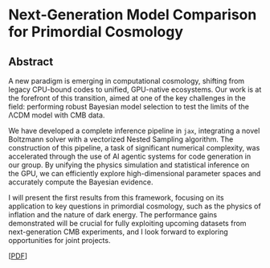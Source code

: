 # Next-Generation Model Comparison for Primordial Cosmology

## Abstract

A new paradigm is emerging in computational cosmology, shifting from legacy CPU-bound codes to unified, GPU-native ecosystems. Our work is at the forefront of this transition, aimed at one of the key challenges in the field: performing robust Bayesian model selection to test the limits of the ΛCDM model with CMB data.

We have developed a complete inference pipeline in `jax`, integrating a novel Boltzmann solver with a vectorized Nested Sampling algorithm. The construction of this pipeline, a task of significant numerical complexity, was accelerated through the use of AI agentic systems for code generation in our group. By unifying the physics simulation and statistical inference on the GPU, we can efficiently explore high-dimensional parameter spaces and accurately compute the Bayesian evidence.

I will present the first results from this framework, focusing on its application to key questions in primordial cosmology, such as the physics of inflation and the nature of dark energy. The performance gains demonstrated will be crucial for fully exploiting upcoming datasets from next-generation CMB experiments, and I look forward to exploring opportunities for joint projects.


 
[[PDF](https://github.com/williamjameshandley/talks/raw/lmu_2025/will_handley_lmu_2025.pdf)] 
